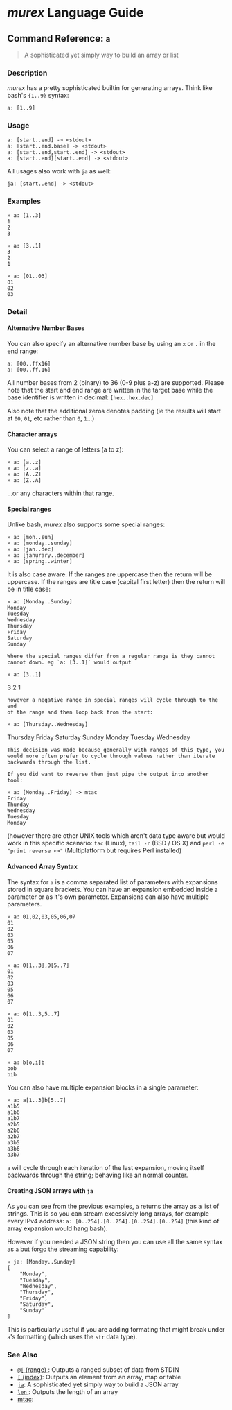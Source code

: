 # _murex_ Language Guide

## Command Reference: `a`

> A sophisticated yet simply way to build an array or list

### Description

_murex_ has a pretty sophisticated builtin for generating arrays. Think
like bash's `{1..9}` syntax:

    a: [1..9]

### Usage

    a: [start..end] -> <stdout>
    a: [start..end.base] -> <stdout>
    a: [start..end,start..end] -> <stdout>
    a: [start..end][start..end] -> <stdout>
    
All usages also work with `ja` as well:

    ja: [start..end] -> <stdout>

### Examples

    » a: [1..3]
    1
    2
    3
    
    » a: [3..1]
    3
    2
    1
    
    » a: [01..03]
    01
    02
    03

### Detail

#### Alternative Number Bases

You can also specify an alternative number base by using an `x` or `.`
in the end range:

    a: [00..ffx16]
    a: [00..ff.16]
    
All number bases from 2 (binary) to 36 (0-9 plus a-z) are supported.
Please note that the start and end range are written in the target base
while the base identifier is written in decimal: `[hex..hex.dec]`

Also note that the additional zeros denotes padding (ie the results will
start at `00`, `01`, etc rather than `0`, `1`...)

#### Character arrays

You can select a range of letters (a to z):

    » a: [a..z]
    » a: [z..a]
    » a: [A..Z]
    » a: [Z..A]
    
...or any characters within that range.

#### Special ranges

Unlike bash, _murex_ also supports some special ranges:

  
    » a: [mon..sun]
    » a: [monday..sunday]
    » a: [jan..dec]
    » a: [janurary..december]
    » a: [spring..winter]
    
It is also case aware. If the ranges are uppercase then the return will
be uppercase. If the ranges are title case (capital first letter) then
the return will be in title case:

    » a: [Monday..Sunday]
    Monday
    Tuesday
    Wednesday
    Thursday
    Friday
    Saturday
    Sunday
    
    Where the special ranges differ from a regular range is they cannot
    cannot down. eg `a: [3..1]` would output
    
    » a: [3..1]
3
2
1
    
    however a negative range in special ranges will cycle through to the end
    of the range and then loop back from the start:
    
    » a: [Thursday..Wednesday]
Thursday
Friday
Saturday
Sunday
Monday
Tuesday
Wednesday
    
    This decision was made because generally with ranges of this type, you
    would more often prefer to cycle through values rather than iterate
    backwards through the list.
    
    If you did want to reverse then just pipe the output into another tool:
    
    » a: [Monday..Friday] -> mtac
    Friday
    Thurday
    Wednesday
    Tuesday
    Monday
    
(however there are other UNIX tools which aren't data type aware but would
work in this specific scenario: `tac` (Linux), `tail -r` (BSD / OS X) and
`perl -e "print reverse <>"` (Multiplatform but requires Perl installed)

#### Advanced Array Syntax

The syntax for `a` is a comma separated list of parameters with expansions
stored in square brackets. You can have an expansion embedded inside a
parameter or as it's own parameter. Expansions can also have multiple
parameters.

    » a: 01,02,03,05,06,07
    01
    02
    03
    05
    06
    07
    
    » a: 0[1..3],0[5..7]
    01
    02
    03
    05
    06
    07
    
    » a: 0[1..3,5..7]
    01
    02
    03
    05
    06
    07
    
    » a: b[o,i]b
    bob
    bib
    
You can also have multiple expansion blocks in a single parameter:

    » a: a[1..3]b[5..7]
    a1b5
    a1b6
    a1b7
    a2b5
    a2b6
    a2b7
    a3b5
    a3b6
    a3b7
    
`a` will cycle through each iteration of the last expansion, moving itself
backwards through the string; behaving like an normal counter.

#### Creating JSON arrays with `ja`

As you can see from the previous examples, `a` returns the array as a
list of strings. This is so you can stream excessively long arrays, for
example every IPv4 address: `a: [0..254].[0..254].[0..254].[0..254]`
(this kind of array expansion would hang bash).

However if you needed a JSON string then you can use all the same syntax
as `a` but forgo the streaming capability:

    » ja: [Monday..Sunday]
    [
        "Monday",
        "Tuesday",
        "Wednesday",
        "Thursday",
        "Friday",
        "Saturday",
        "Sunday"
    ]
    
This is particularly useful if you are adding formating that might break
under `a`'s formatting (which uses the `str` data type).

### See Also

* [`@[` (range) ](../commands/range.md):
  Outputs a ranged subset of data from STDIN
* [`[` (index)](../commands/index.md):
  Outputs an element from an array, map or table
* [`ja`](../commands/ja.md):
  A sophisticated yet simply way to build a JSON array
* [`len` ](../commands/len.md):
  Outputs the length of an array
* [mtac](../commands/mtac.md):
  